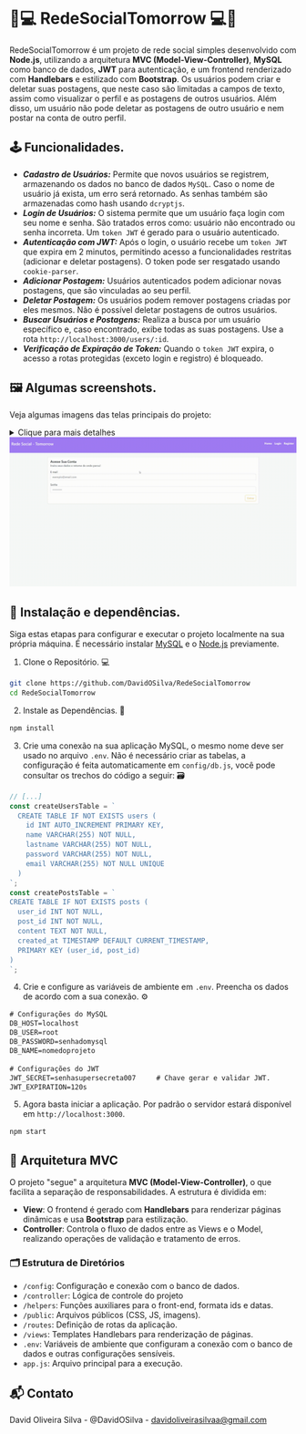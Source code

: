# 📅💻 RedeSocialTomorrow ️💻📅

RedeSocialTomorrow é um projeto de rede social simples desenvolvido com **Node.js**, utilizando a arquitetura **MVC (Model-View-Controller)**, **MySQL** como banco de dados, **JWT** para autenticação, e um frontend renderizado com **Handlebars** e estilizado com **Bootstrap**. Os usuários podem criar e deletar suas postagens, que neste caso são limitadas a campos de texto, assim como visualizar o perfil e as postagens de outros usuários. Além disso, um usuário não pode deletar as postagens de outro usuário e nem postar na conta de outro perfil.

## 🕹️ Funcionalidades.
- ***Cadastro de Usuários:***
Permite que novos usuários se registrem, armazenando os dados no banco de dados `MySQL`. Caso o nome de usuário já exista, um erro será retornado. As senhas também são armazenadas como hash usando `dcryptjs`.
- ***Login de Usuários:***
O sistema permite que um usuário faça login com seu nome e senha. São tratados erros como: usuário não encontrado ou senha incorreta. Um `token JWT` é gerado para o usuário autenticado.
- ***Autenticação com JWT:***
Após o login, o usuário recebe um `token JWT` que expira em 2 minutos, permitindo acesso a funcionalidades restritas (adicionar e deletar postagens). O token pode ser resgatado usando `cookie-parser`.
- ***Adicionar Postagem:***
Usuários autenticados podem adicionar novas postagens, que são vinculadas ao seu perfil.
- ***Deletar Postagem:***
Os usuários podem remover postagens criadas por eles mesmos. Não é possível deletar postagens de outros usuários.
- ***Buscar Usuários e Postagens:***
Realiza a busca por um usuário específico e, caso encontrado, exibe todas as suas postagens. Use a rota `http://localhost:3000/users/:id`.
- ***Verificação de Expiração de Token:***
Quando o `token JWT` expira, o acesso a rotas protegidas (exceto login e registro) é bloqueado.

## 🖼️ ️Algumas screenshots. 
Veja algumas imagens das telas principais do projeto:
<p align="center">
    <details>
        <summary>Clique para mais detalhes</summary>
        <img src="public/assets/screenshots/home.png" alt="Tela Home" width="800"/>
        <img src="public/assets/screenshots/register.png" alt="Tela Register" width="800"/>
        <img src="public/assets/screenshots/login.png" alt="Tela Login" width="800"/>
        <img src="public/assets/screenshots/profile.png" alt="Tela Profile" width="800"/>
    </details>
  <img src="public/assets/screenshots/navegation.gif" alt="Gif usando a aplicação" width="800">
</p>

## 🚀 Instalação e dependências.
Siga estas etapas para configurar e executar o projeto localmente na sua própria máquina. É necessário instalar [MySQL](https://www.mysql.com/downloads/) e o [Node.js](https://nodejs.org/en/download/package-manager) previamente.
1. Clone o Repositório. 💻
```bash
git clone https://github.com/DavidOSilva/RedeSocialTomorrow
cd RedeSocialTomorrow
```

2. Instale as Dependências. 📱
```bash
npm install
```

3. Crie uma conexão na sua aplicação MySQL, o mesmo nome deve ser usado no arquivo `.env`. Não é necessário criar as tabelas, a configuração é feita automaticamente em `config/db.js`, você pode consultar os trechos do código a seguir: 🗃️
```javascript
// [...]
const createUsersTable = `
  CREATE TABLE IF NOT EXISTS users (
    id INT AUTO_INCREMENT PRIMARY KEY,
    name VARCHAR(255) NOT NULL,
    lastname VARCHAR(255) NOT NULL,
    password VARCHAR(255) NOT NULL,
    email VARCHAR(255) NOT NULL UNIQUE
  )
`;
const createPostsTable = `
CREATE TABLE IF NOT EXISTS posts (
  user_id INT NOT NULL,
  post_id INT NOT NULL,
  content TEXT NOT NULL,
  created_at TIMESTAMP DEFAULT CURRENT_TIMESTAMP,
  PRIMARY KEY (user_id, post_id)
)
`;
```

4. Crie e configure as variáveis de ambiente em `.env`. Preencha os dados de acordo com a sua conexão. ⚙️
```env
# Configurações do MySQL
DB_HOST=localhost        
DB_USER=root
DB_PASSWORD=senhadomysql
DB_NAME=nomedoprojeto

# Configurações do JWT
JWT_SECRET=senhasupersecreta007     # Chave gerar e validar JWT.
JWT_EXPIRATION=120s
```

5. Agora basta iniciar a aplicação. Por padrão o servidor estará disponível em `http://localhost:3000`.
```bash
npm start
```

## 📂 Arquitetura MVC 

O projeto "segue" a arquitetura **MVC (Model-View-Controller)**, o que facilita a separação de responsabilidades. A estrutura é dividida em:
- **View**: O frontend é gerado com **Handlebars** para renderizar páginas dinâmicas e usa **Bootstrap** para estilização.
- **Controller**: Controla o fluxo de dados entre as Views e o Model, realizando operações de validação e tratamento de erros.

###  🗂️ Estrutura de Diretórios ️
- `/config`: Configuração e conexão com o banco de dados.
- `/controller`: Lógica de controle do projeto 
- `/helpers`: Funções auxiliares para o front-end, formata ids e datas.
- `/public`: Arquivos públicos (CSS, JS, imagens).
- `/routes`: Definição de rotas da aplicação.
- `/views`: Templates Handlebars para renderização de páginas.
- `.env`: Variáveis de ambiente que configuram a conexão com o banco de dados e outras configurações sensíveis.
- `app.js`: Arquivo principal para a execução.

## 📬 Contato
David Oliveira Silva - @DavidOSilva - davidoliveirasilvaa@gmail.com

